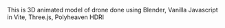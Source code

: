 This is 3D animated model of drone done using Blender, Vanilla Javascript in Vite, Three.js, Polyheaven HDRI
